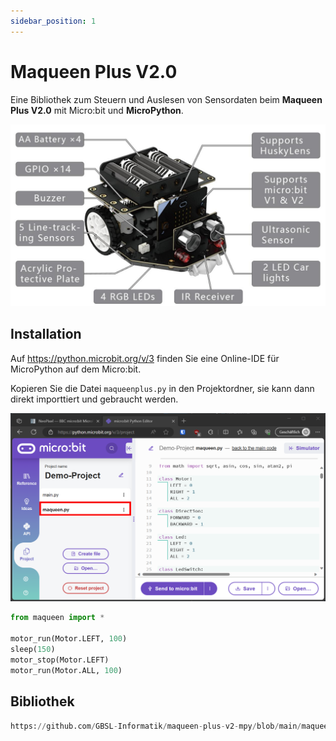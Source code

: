```yaml
---
sidebar_position: 1
---
```


# Maqueen Plus V2.0

Eine Bibliothek zum Steuern und Auslesen von Sensordaten beim **Maqueen Plus V2.0** mit Micro:bit und **MicroPython**.

![](images/maqueen-specs.jpg)

## Installation

Auf https://python.microbit.org/v/3 finden Sie eine Online-IDE für MicroPython auf dem Micro:bit.

Kopieren Sie die Datei `maqueenplus.py` in den Projektordner, sie kann dann direkt importtiert und gebraucht werden.

![](images/microbit-project.png)

```py
from maqueen import *

motor_run(Motor.LEFT, 100)
sleep(150)
motor_stop(Motor.LEFT)
motor_run(Motor.ALL, 100)
```

## Bibliothek


```py reference title="maqueen.py"
https://github.com/GBSL-Informatik/maqueen-plus-v2-mpy/blob/main/maqueen.py
```